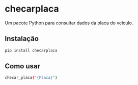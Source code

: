 # checarplaca

Um pacote Python para consultar dados da placa do veículo.

## Instalação

```bash
pip install checarplaca
```

## Como usar

```bash
checar_placa("{Placa}")
```
